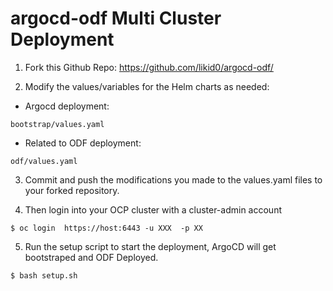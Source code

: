 # argocd-odf Multi Cluster Deployment 

1. Fork this Github Repo: https://github.com/likid0/argocd-odf/


2. Modify the values/variables for the Helm charts as needed:

- Argocd deployment: 

```
bootstrap/values.yaml
```
- Related to ODF deployment: 

```
odf/values.yaml
```

3. Commit and push the modifications you made to the values.yaml files to your forked repository. 

4. Then login into your OCP cluster with a cluster-admin account 

```
$ oc login  https://host:6443 -u XXX  -p XX
```

5. Run the setup script to start the deployment, ArgoCD will get bootstraped and ODF Deployed.

```
$ bash setup.sh
```
